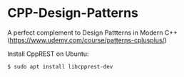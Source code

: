 # CPP-Design-Patterns

A perfect complement to Design Pattterns in Modern C++ (https://www.udemy.com/course/patterns-cplusplus/)

Install CppREST on Ubuntu:
```
$ sudo apt install libcpprest-dev
```